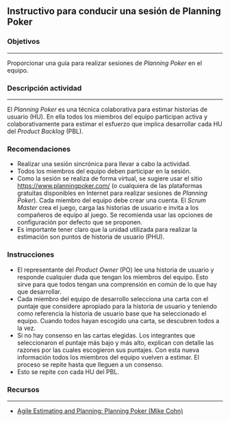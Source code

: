 ## Instructivo para conducir una sesión de Planning Poker

### Objetivos

---
Proporcionar una guía para realizar sesiones de *Planning Poker* en el equipo.



### Descripción actividad
---

El *Planning Poker* es una técnica colaborativa para estimar historias de usuario (HU). En ella todos los miembros del equipo participan activa y colaborativamente para estimar el esfuerzo que implica desarrollar cada HU del *Product Backlog* (PBL).


### Recomendaciones

* Realizar una sesión sincrónica para llevar a cabo la actividad.
* Todos los miembros del equipo deben participar en la sesión.
* Como la sesión se realiza de forma virtual, se sugiere usar el sitio https://www.planningpoker.com/ (o cualquiera de las plataformas gratuitas disponibles en Internet para realizar sesiones de *Planning Poker*).  Cada miembro del equipo debe crear una cuenta. El *Scrum Master* crea el juego, carga las historias de usuario e invita a los compañeros de equipo al juego. Se recomienda usar las opciones de configuración por defecto que se proponen.
* Es importante tener claro que la unidad utilizada para realizar la estimación son puntos de historia de usuario (PHU).

### Instrucciones

* El representante del *Product Owner* (PO) lee una historia de usuario y responde cualquier duda que tengan los miembros del equipo. Esto sirve para que todos tengan una comprensión en común de lo que hay que desarrollar.
* Cada miembro del equipo de desarrollo selecciona una carta con el puntaje que considere apropiado para la historia de usuario y teniendo como referencia la historia de usuario base que ha seleccionado el equipo. Cuando todos hayan escogido una carta, se descubren todos a la vez.
* Si no hay consenso en las cartas elegidas. Los integrantes que seleccionaron el puntaje más bajo y más alto, explican con detalle las razones por las cuales escogieron sus puntajes. Con esta nueva información todos los miembros del equipo vuelven a estimar. El proceso se repite hasta que lleguen a un consenso.
* Esto se repite con cada HU del PBL.

### Recursos 

---
* [Agile Estimating and Planning: Planning Poker (Mike Cohn)](https://www.youtube.com/watch?v=gE7srp2BzoM)
